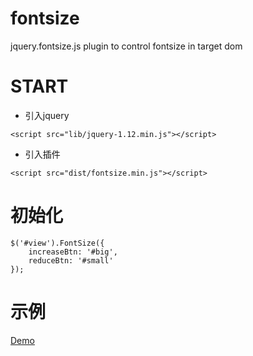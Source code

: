 # fontsize
jquery.fontsize.js plugin to control fontsize in target dom

# START

- 引入jquery

`<script src="lib/jquery-1.12.min.js"></script>`

- 引入插件

`<script src="dist/fontsize.min.js"></script>`

# 初始化

```
$('#view').FontSize({
    increaseBtn: '#big',
    reduceBtn: '#small'
});
```

# 示例

[Demo](https://htmlpreview.github.io/?https://github.com/little-sean/fontsize/blob/master/index.html)
